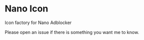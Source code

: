 # Nano Icon

Icon factory for Nano Adblocker

Please open an issue if there is something you want me to know.

